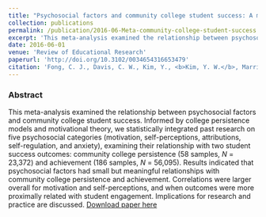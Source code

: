 ```yaml
---
title: "Psychosocial factors and community college student success: A meta-analytic investigation"
collection: publications
permalink: /publication/2016-06-Meta-community-college-student-success
excerpt: 'This meta-analysis examined the relationship between psychosocial factors and community college student success.'
date: 2016-06-01
venue: 'Review of Educational Research'
paperurl: 'http://doi.org/10.3102/0034654316653479'
citation: 'Fong, C. J., Davis, C. W., Kim, Y., <b>Kim, Y. W.</b>, Marriott, L. A., & Kim, S. (2017). Psychosocial factors and community college student success: A meta-analytic investigation. <i>Review of Educational Research, 87(2), </i> 388-424.'
---
```

### Abstract
This meta-analysis examined the relationship between psychosocial factors and community college student success. Informed by college persistence models and motivational theory, we statistically integrated past research on five psychosocial categories (motivation, self-perceptions, attributions, self-regulation, and anxiety), examining their relationship with two student success outcomes: community college persistence (58 samples, _N_ = 23,372) and achievement (186 samples, _N_ = 56,095). Results indicated that psychosocial factors had small but meaningful relationships with community college persistence and achievement. Correlations were larger overall for motivation and self-perceptions, and when outcomes were more proximally related with student engagement. Implications for research and practice are discussed.
[Download paper here](https://scholar.google.com/scholar_url?url=https://journals.sagepub.com/doi/pdf/10.3102/0034654316653479&hl=ko&sa=T&oi=ucasa&ct=usl&ei=Vh7WYaWCCvCR6rQP7NCuoAw&scisig=AAGBfm16ZJQ0Bgf-4W2rnBYVsnk7JlfAiw)